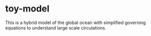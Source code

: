 # toy-model
This is a hybrid model of the global ocean with simplified governing equations to understand large scale circulations.
